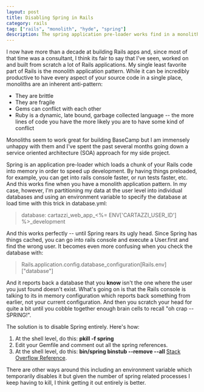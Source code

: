 ```yaml
---
layout: post
title: Disabling Spring in Rails
category: rails
tag: ["rails", "monolith", "hyde", "spring"]
description: The spring application pre-loader works find in a monolithic Rails app but far less so when you're not a monolith.  Here's how to disable it.
---
```

I now have more than a decade at building Rails apps and, since most of that time was a consultant, I think its fair to say that I've seen, worked on and built from scratch a lot of Rails applications.  My single least favorite part of Rails is the monolith application pattern.  While it can be incredibly productive to have every aspect of your source code in a single place, monoliths are an inherent anti-pattern:

* They are brittle
* They are fragile
* Gems can conflict with each other
* Ruby is a dynamic, late bound, garbage collected language -- the more lines of code you have the more likely you are to have some kind of conflict

Monoliths seem to work great for building BaseCamp but I am immensely unhappy with them and I've spent the past several months going down a service oriented architecture (SOA) approach for my side project.  

Spring is an application pre-loader which loads a chunk of your Rails code into memory in order to speed up development.  By having things preloaded, for example, you can get into rails console faster, or run tests faster, etc.  And this works fine when you have a monolith application pattern.  In my case, however, I'm partitioning my data at the user level into individual databases and using an environment variable to specify the database at load time with this trick in database.yml:

> database: cartazzi_web_app_<%= ENV['CARTAZZI_USER_ID'] %>_development

And this works perfectly -- until Spring rears its ugly head.  Since Spring has things cached, you can go into rails console and execute a User.first and find the wrong user.  It becomes even more confusing when you check the database with:

> Rails.application.config.database_configuration[Rails.env]["database"]

And it reports back a database that you **know** isn't the one where the user you just found doesn't exist.  What's going on is that the Rails console is talking to its in memory configuration which reports back something from earlier, not your current configuration.  And then you scratch your head for quite a bit until you cobble together enough brain cells to recall "oh crap -- SPRING!".

The solution is to disable Spring entirely.  Here's how:

1.  At the shell level, do this: **pkill -f spring** 
2.  Edit your Gemfile and comment out all the spring references.  
3.  At the shell level, do this: **bin/spring binstub --remove --all**  [Stack Overflow Reference](http://stackoverflow.com/questions/30302021/rails-runner-without-spring).

There are other ways around this including an environment variable which temporarily disables it but given the number of spring related processes I keep having to kill, I think getting it out entirely is better.